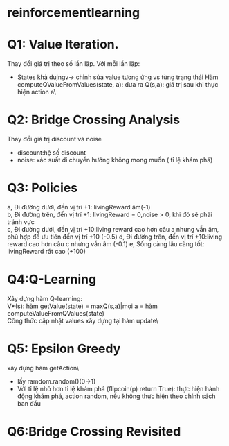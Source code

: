 # reinforcementlearning

# Q1: Value Iteration.
  Thay đổi giá trị theo số lần lăp. Với mỗi lần lặp:
  - States khả dujngv-> chỉnh sửa value tương ứng vs từng trạng thái 
  Hàm computeQValueFromValues(state, a): đưa ra Q(s,a): giá trị sau khi thực hiện action a\
# Q2: Bridge Crossing Analysis
  Thay đổi giá trị discount và noise
  - discount:hệ số discount
  - noise: xác suất di chuyển hướng không mong muốn ( tỉ lệ khám phá)
# Q3: Policies
  a, Đi đường dưới, đến vị trí +1: livingReward âm(-1)\
  b, Đi đường trên, đến vị trí +1: livingReward = 0,noise > 0, khi đó sẽ phải tránh vực\
  c, Đi đường dưới, đến vị trí +10:living reward cao hơn câu a nhưng vẫn âm, phù hợp để ưu tiên đến vị trí +10 (-0.5)
  d, Đi đường trên, đến vị trí +10:living reward cao hơn câu c nhưng vẫn âm (-0.1)
  e, Sống càng lâu càng tốt: livingReward rất cao (+100)
# Q4:Q-Learning
  Xây dựng hàm Q-learning:\
  V*(s): hàm getValue(state) = maxQ(s,a)|mọi a = hàm computeValueFromQValues(state)\
  Công thức cập nhật values xây dựng tại hàm update\
# Q5: Epsilon Greedy
  xây dựng hàm getAction\
  - lấy ramdom.random()(0->1)
  - Với tỉ lệ nhỏ hơn tỉ lệ khám phá (flipcoin(p) return True): thực hiện hành động khám phá, action random, nếu không thực hiện theo chính sách ban đầu
# Q6:Bridge Crossing Revisited

  
  
